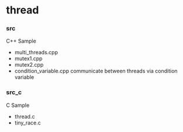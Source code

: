 thread
===============


### src
C++ Sample 
- multi_threads.cpp 
- mutex1.cpp 
- mutex2.cpp 
 - condition_variable.cpp 
communicate between threads via condition variable <br/>

### src_c
C Sample 
- thread.c
- tiny_race.c

